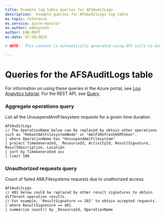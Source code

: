```yaml
---
title: Example log table queries for AFSAuditLogs
description:  Example queries for AFSAuditLogs log table
ms.topic: reference
ms.service: azure-monitor
ms.author: edbaynash
author: EdB-MSFT
ms.date: 07/30/2024

# NOTE:  This content is automatically generated using API calls to Azure. Any edits made on these files will be overwritten in the next run of the script. 

---
```


# Queries for the AFSAuditLogs table

For information on using these queries in the Azure portal, see [Log Analytics tutorial](/azure/azure-monitor/logs/log-analytics-tutorial). For the REST API, see [Query](/rest/api/loganalytics/query).


### Aggregate operations query  


List all the UnsuspendAmlFilesystem requests for a givein time duration.  

```query
AFSAuditLogs
// The OperationName below can be replaced by obtain other operations such as "RebootAmlFilesystemNode" or "AmlFSRefreshHSMToken".
| where OperationName has "UnsuspendAmlFilesystem"
| project TimeGenerated, _ResourceId, ActivityId, ResultSignature, ResultDescription, Location
| sort by TimeGenerated asc
| limit 100

```



### Unauthorized requests query  


Count of failed AMLFilesystems requests due to unathorized access.  

```query
AFSAuditLogs
// 401 below could be replaced by other result signatures to obtain different operation results.
// For example, 'ResultSignature == 202' to obtain accepted requests.
| where ResultSignature == 401
| summarize count() by _ResourceId, OperationName
```

